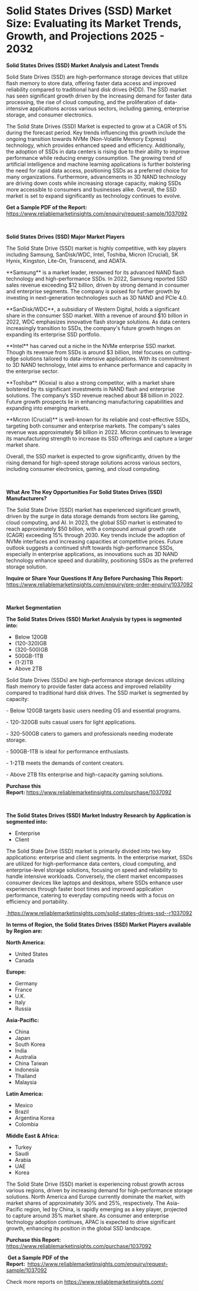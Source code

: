<p><h1>Solid States Drives (SSD) Market Size: Evaluating its Market Trends, Growth, and Projections 2025 - 2032</h1></p><p><strong>Solid States Drives (SSD) Market Analysis and Latest Trends</strong></p>
<p><p>Solid State Drives (SSD) are high-performance storage devices that utilize flash memory to store data, offering faster data access and improved reliability compared to traditional hard disk drives (HDD). The SSD market has seen significant growth driven by the increasing demand for faster data processing, the rise of cloud computing, and the proliferation of data-intensive applications across various sectors, including gaming, enterprise storage, and consumer electronics.</p><p>The Solid State Drives (SSD) Market is expected to grow at a CAGR of 5% during the forecast period. Key trends influencing this growth include the ongoing transition towards NVMe (Non-Volatile Memory Express) technology, which provides enhanced speed and efficiency. Additionally, the adoption of SSDs in data centers is rising due to their ability to improve performance while reducing energy consumption. The growing trend of artificial intelligence and machine learning applications is further bolstering the need for rapid data access, positioning SSDs as a preferred choice for many organizations. Furthermore, advancements in 3D NAND technology are driving down costs while increasing storage capacity, making SSDs more accessible to consumers and businesses alike. Overall, the SSD market is set to expand significantly as technology continues to evolve.</p></p>
<p><strong>Get a Sample PDF of the Report:&nbsp;</strong> <a href="https://www.reliablemarketinsights.com/enquiry/request-sample/1037092?utm_campaign=3196&utm_medium=2&utm_source=Github&utm_content=ia&utm_term=21032025&utm_id=solid-states-drives-ssd">https://www.reliablemarketinsights.com/enquiry/request-sample/1037092</a></p>
<p>&nbsp;</p>
<p><strong>Solid States Drives (SSD) Major Market Players</strong></p>
<p><p>The Solid State Drive (SSD) market is highly competitive, with key players including Samsung, SanDisk/WDC, Intel, Toshiba, Micron (Crucial), SK Hynix, Kingston, Lite-On, Transcend, and ADATA. </p><p>**Samsung** is a market leader, renowned for its advanced NAND flash technology and high-performance SSDs. In 2022, Samsung reported SSD sales revenue exceeding $12 billion, driven by strong demand in consumer and enterprise segments. The company is poised for further growth by investing in next-generation technologies such as 3D NAND and PCIe 4.0.</p><p>**SanDisk/WDC**, a subsidiary of Western Digital, holds a significant share in the consumer SSD market. With a revenue of around $10 billion in 2022, WDC emphasizes innovative flash storage solutions. As data centers increasingly transition to SSDs, the company's future growth hinges on expanding its enterprise SSD portfolio.</p><p>**Intel** has carved out a niche in the NVMe enterprise SSD market. Though its revenue from SSDs is around $3 billion, Intel focuses on cutting-edge solutions tailored to data-intensive applications. With its commitment to 3D NAND technology, Intel aims to enhance performance and capacity in the enterprise sector.</p><p>**Toshiba** (Kioxia) is also a strong competitor, with a market share bolstered by its significant investments in NAND flash and enterprise solutions. The company’s SSD revenue reached about $8 billion in 2022. Future growth prospects lie in enhancing manufacturing capabilities and expanding into emerging markets.</p><p>**Micron (Crucial)** is well-known for its reliable and cost-effective SSDs, targeting both consumer and enterprise markets. The company's sales revenue was approximately $6 billion in 2022. Micron continues to leverage its manufacturing strength to increase its SSD offerings and capture a larger market share.</p><p>Overall, the SSD market is expected to grow significantly, driven by the rising demand for high-speed storage solutions across various sectors, including consumer electronics, gaming, and cloud computing.</p></p>
<p>&nbsp;</p>
<p><strong>What Are The Key Opportunities For Solid States Drives (SSD) Manufacturers?</strong></p>
<p><p>The Solid State Drive (SSD) market has experienced significant growth, driven by the surge in data storage demands from sectors like gaming, cloud computing, and AI. In 2023, the global SSD market is estimated to reach approximately $50 billion, with a compound annual growth rate (CAGR) exceeding 15% through 2030. Key trends include the adoption of NVMe interfaces and increasing capacities at competitive prices. Future outlook suggests a continued shift towards high-performance SSDs, especially in enterprise applications, as innovations such as 3D NAND technology enhance speed and durability, positioning SSDs as the preferred storage solution.</p></p>
<p><strong>Inquire or Share Your Questions If Any Before Purchasing This Report:</strong> <a href="https://www.reliablemarketinsights.com/enquiry/pre-order-enquiry/1037092?utm_campaign=3196&utm_medium=2&utm_source=Github&utm_content=ia&utm_term=21032025&utm_id=solid-states-drives-ssd">https://www.reliablemarketinsights.com/enquiry/pre-order-enquiry/1037092</a></p>
<p>&nbsp;</p>
<p><strong>Market Segmentation</strong></p>
<p><strong>The Solid States Drives (SSD) Market Analysis by types is segmented into:</strong></p>
<p><ul><li>Below 120GB</li><li>(120-320)GB</li><li>(320-500)GB</li><li>500GB-1TB</li><li>(1-2)TB</li><li>Above 2TB</li></ul></p>
<p><p>Solid State Drives (SSDs) are high-performance storage devices utilizing flash memory to provide faster data access and improved reliability compared to traditional hard disk drives. The SSD market is segmented by capacity: </p><p>- Below 120GB targets basic users needing OS and essential programs. </p><p>- 120-320GB suits casual users for light applications. </p><p>- 320-500GB caters to gamers and professionals needing moderate storage. </p><p>- 500GB-1TB is ideal for performance enthusiasts. </p><p>- 1-2TB meets the demands of content creators. </p><p>- Above 2TB fits enterprise and high-capacity gaming solutions.</p></p>
<p><strong>Purchase this Report:&nbsp;</strong><a href="https://www.reliablemarketinsights.com/purchase/1037092?utm_campaign=3196&utm_medium=2&utm_source=Github&utm_content=ia&utm_term=21032025&utm_id=solid-states-drives-ssd">https://www.reliablemarketinsights.com/purchase/1037092</a></p>
<p>&nbsp;</p>
<p><strong>The Solid States Drives (SSD) Market Industry Research by Application is segmented into:</strong></p>
<p><ul><li>Enterprise</li><li>Client</li></ul></p>
<p><p>The Solid State Drive (SSD) market is primarily divided into two key applications: enterprise and client segments. In the enterprise market, SSDs are utilized for high-performance data centers, cloud computing, and enterprise-level storage solutions, focusing on speed and reliability to handle intensive workloads. Conversely, the client market encompasses consumer devices like laptops and desktops, where SSDs enhance user experiences through faster boot times and improved application performance, catering to everyday computing needs with a focus on efficiency and portability.</p></p>
<p><a href="https://www.reliablemarketinsights.com/solid-states-drives-ssd--r1037092?utm_campaign=3196&utm_medium=2&utm_source=Github&utm_content=ia&utm_term=21032025&utm_id=solid-states-drives-ssd">&nbsp;https://www.reliablemarketinsights.com/solid-states-drives-ssd--r1037092</a></p>
<p><strong>In terms of Region, the Solid States Drives (SSD) Market Players available by Region are:</strong></p>
<p>
    <p> <strong> North America: </strong>
        <ul>
            <li>United States</li>
            <li>Canada</li>
        </ul>
        </p> 
    <p> <strong> Europe: </strong>
        <ul>
            <li>Germany</li>
            <li>France</li>
            <li>U.K.</li>
            <li>Italy</li>
            <li>Russia</li>
        </ul>
        </p> 
    <p> <strong> Asia-Pacific: </strong>
        <ul>
            <li>China</li>
            <li>Japan</li>
            <li>South Korea</li>
            <li>India</li>
            <li>Australia</li>
            <li>China Taiwan</li>
            <li>Indonesia</li>
            <li>Thailand</li>
            <li>Malaysia</li>
        </ul>
        </p> 
    <p> <strong> Latin America: </strong>
        <ul>
            <li>Mexico</li>
            <li>Brazil</li>
            <li>Argentina Korea</li>
            <li>Colombia</li>
        </ul>
        </p> 
    <p> <strong> Middle East & Africa: </strong>
        <ul>
            <li>Turkey</li>
            <li>Saudi</li>
            <li>Arabia</li>
            <li>UAE</li>
            <li>Korea</li>
        </ul>
    </p>
    </p>
<p><p>The Solid State Drive (SSD) market is experiencing robust growth across various regions, driven by increasing demand for high-performance storage solutions. North America and Europe currently dominate the market, with market shares of approximately 30% and 25%, respectively. The Asia-Pacific region, led by China, is rapidly emerging as a key player, projected to capture around 35% market share. As consumer and enterprise technology adoption continues, APAC is expected to drive significant growth, enhancing its position in the global SSD landscape.</p></p>
<p><strong>Purchase this Report: </strong><a href="https://www.reliablemarketinsights.com/purchase/1037092?utm_campaign=3196&utm_medium=2&utm_source=Github&utm_content=ia&utm_term=21032025&utm_id=solid-states-drives-ssd">https://www.reliablemarketinsights.com/purchase/1037092</a></p>
<p>&nbsp;<strong>Get a Sample PDF of the Report:&nbsp;&nbsp;</strong><a href="https://www.reliablemarketinsights.com/enquiry/request-sample/1037092?utm_campaign=3196&utm_medium=2&utm_source=Github&utm_content=ia&utm_term=21032025&utm_id=solid-states-drives-ssd">https://www.reliablemarketinsights.com/enquiry/request-sample/1037092</a></p>
<p><strong></strong></p>
<p>Check more reports on <a href="https://www.reliablemarketinsights.com/?utm_campaign=3196&utm_medium=2&utm_source=Github&utm_content=ia&utm_term=21032025&utm_id=solid-states-drives-ssd">https://www.reliablemarketinsights.com/</a></p>